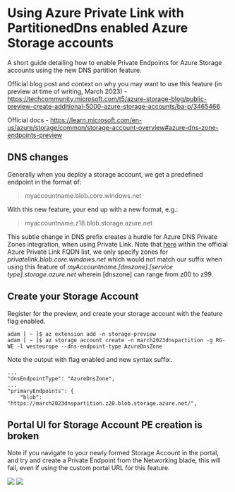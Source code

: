 # Using Azure Private Link with PartitionedDns enabled Azure Storage accounts

A short guide detailing how to enable Private Endpoints for Azure Storage accounts using the new DNS partition feature.

Official blog post and context on why you may want to use this feature (in preview at time of writing, March 2023) - https://techcommunity.microsoft.com/t5/azure-storage-blog/public-preview-create-additional-5000-azure-storage-accounts/ba-p/3465466

Official docs - https://learn.microsoft.com/en-us/azure/storage/common/storage-account-overview#azure-dns-zone-endpoints-preview

## DNS changes

Generally when you deploy a storage account, we get a predefined endpoint in the format of:

> myaccountname.blob.core.windows.net 

With this new feature, your end up with a new format, e.g.:

> myaccountname.z18.blob.storage.azure.net

This subtle change in DNS prefix creates a hurdle for Azure DNS Private Zones integration, when using Private Link. Note that [here](https://learn.microsoft.com/en-us/azure/private-link/private-endpoint-dns#azure-services-dns-zone-configuration) within the official Azure Private Link FQDN list, we only specify zones for _privatelink.blob.core.windows.net_ which would not match our suffix when using this feature of _myAccountname.[dnszone].[service type].storage.azure.net_ wherein [dnszone] can range from z00 to z99.

## Create your Storage Account

Register for the preview, and create your storage account with the feature flag enabled. 

```
adam [ ~ ]$ az extension add -n storage-preview
adam [ ~ ]$ az storage account create -n march2023dnspartition -g RG-WE -l westeurope --dns-endpoint-type AzureDnsZone
```

Note the output with flag enabled and new syntax suffix.

```
...
"dnsEndpointType": "AzureDnsZone",
...
"primaryEndpoints": {
    "blob": "https://march2023dnspartition.z20.blob.storage.azure.net/",
```

## Portal UI for Storage Account PE creation is broken

Note if you navigate to your newly formed Storage Account in the portal, and try and create a Private Endpoint from the Networking blade, this will fail, even if using the custom portal URL for this feature.

![](images/2023-02-23-10-07-36.png)
![](images/2023-02-23-10-08-23.png)